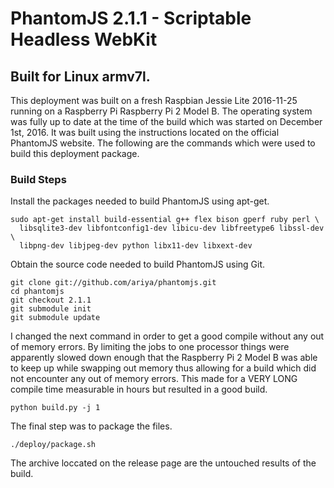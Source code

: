# PhantomJS 2.1.1 - Scriptable Headless WebKit
## Built for Linux armv7l.

This deployment was built on a fresh Raspbian Jessie Lite 2016-11-25 running on a Raspberry Pi Raspberry Pi 2 Model B. The operating system was fully up to date at the time of the build which was started on December 1st, 2016. It was built using the instructions located on the official PhantomJS website. The following are the commands which were used to build this deployment package.

### Build Steps

Install the packages needed to build PhantomJS using apt-get.
```
sudo apt-get install build-essential g++ flex bison gperf ruby perl \
  libsqlite3-dev libfontconfig1-dev libicu-dev libfreetype6 libssl-dev \
  libpng-dev libjpeg-dev python libx11-dev libxext-dev 
```
Obtain the source code needed to build PhantomJS using Git.
```
git clone git://github.com/ariya/phantomjs.git
cd phantomjs
git checkout 2.1.1
git submodule init
git submodule update
```
I changed the next command in order to get a good compile without any out of memory errors. By limiting the jobs to one processor things were apparently slowed down enough that the Raspberry Pi 2 Model B was able to keep up while swapping out memory thus allowing for a build which did not encounter any out of memory errors. This made for a VERY LONG compile time measurable in hours but resulted in a good build.
```
python build.py -j 1
```
The final step was to package the files.
```
./deploy/package.sh
```
The archive loccated on the release page are the untouched results of the build.